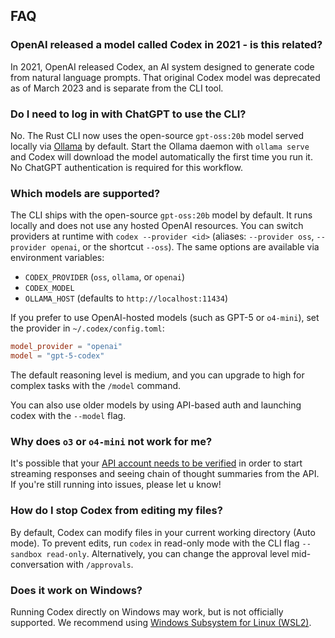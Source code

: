 ## FAQ

### OpenAI released a model called Codex in 2021 - is this related?

In 2021, OpenAI released Codex, an AI system designed to generate code from natural language prompts. That original Codex model was deprecated as of March 2023 and is separate from the CLI tool.

### Do I need to log in with ChatGPT to use the CLI?

No. The Rust CLI now uses the open-source `gpt-oss:20b` model served locally via [Ollama](https://ollama.com/) by default.
Start the Ollama daemon with `ollama serve` and Codex will download the model automatically the first time you run it.
No ChatGPT authentication is required for this workflow.

### Which models are supported?

The CLI ships with the open-source `gpt-oss:20b` model by default. It runs locally and does not use any hosted
OpenAI resources. You can switch providers at runtime with `codex --provider <id>` (aliases: `--provider oss`,
`--provider openai`, or the shortcut `--oss`). The same options are available via environment variables:

- `CODEX_PROVIDER` (`oss`, `ollama`, or `openai`)
- `CODEX_MODEL`
- `OLLAMA_HOST` (defaults to `http://localhost:11434`)

If you prefer to use OpenAI-hosted models (such as GPT-5 or `o4-mini`), set the provider in `~/.codex/config.toml`:

```toml
model_provider = "openai"
model = "gpt-5-codex"
```

The default reasoning level is medium, and you can upgrade to high for complex tasks with the `/model` command.

You can also use older models by using API-based auth and launching codex with the `--model` flag.

### Why does `o3` or `o4-mini` not work for me?

It's possible that your [API account needs to be verified](https://help.openai.com/en/articles/10910291-api-organization-verification) in order to start streaming responses and seeing chain of thought summaries from the API. If you're still running into issues, please let u know!

### How do I stop Codex from editing my files?

By default, Codex can modify files in your current working directory (Auto mode). To prevent edits, run `codex` in read-only mode with the CLI flag `--sandbox read-only`. Alternatively, you can change the approval level mid-conversation with `/approvals`.

### Does it work on Windows?

Running Codex directly on Windows may work, but is not officially supported. We recommend using [Windows Subsystem for Linux (WSL2)](https://learn.microsoft.com/en-us/windows/wsl/install). 
